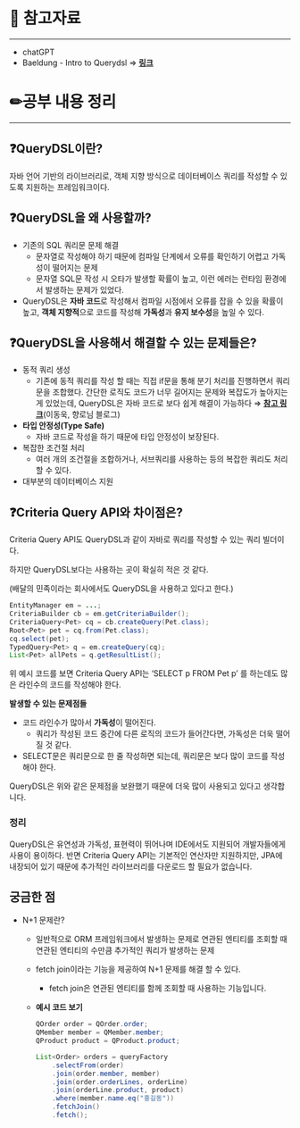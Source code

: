 # 🔗 참고자료

---

- chatGPT
- Baeldung - Intro to Querydsl ⇒ [**링크**](https://www.baeldung.com/intro-to-querydsl)

# ✏공부 내용 정리

---

## ❓QueryDSL이란?

자바 언어 기반의 라이브러리로, 객체 지향 방식으로 데이터베이스 쿼리를 작성할 수 있도록 지원하는 프레임워크이다.

## ❓QueryDSL을 왜 사용할까?

- 기존의 SQL 쿼리문 문제 해결
    - 문자열로 작성해야 하기 때문에 컴파일 단계에서 오류를 확인하기 어렵고 가독성이 떨어지는 문제
    - 문자열 SQL문 작성 시 오타가 발생할 확률이 높고, 이런 에러는 런타임 환경에서 발생하는 문제가 있었다.
- QueryDSL은 **자바 코드**로 작성해서 컴파일 시점에서 오류를 잡을 수 있을 확률이 높고,
  **객체 지향적**으로 코드를 작성해 **가독성**과 **유지 보수성**을 높일 수 있다.

## ❓QueryDSL을 사용해서 해결할 수 있는 문제들은?

- 동적 쿼리 생성
    - 기존에 동적 쿼리를 작성 할 때는 직접 if문을 통해 분기 처리를 진행하면서 쿼리문을 조합했다. 간단한 로직도 코드가 너무 길어지는 문제와 복잡도가 높아지는게 있었는데, QueryDSL은 자바 코드로 보다 쉽게 해결이 가능하다 ⇒ [**참고 링크**](https://jojoldu.tistory.com/394)(이동욱, 향로님 블로그)
- **타입 안정성(Type Safe)**
    - 자바 코드로 작성을 하기 때문에 타입 안정성이 보장된다.
- 복잡한 조건절 처리
    - 여러 개의 조건절을 조합하거나, 서브쿼리를 사용하는 등의 복잡한 쿼리도 처리할 수 있다.
- 대부분의 데이터베이스 지원

## ❓Criteria Query API와 차이점은?

Criteria Query API도 QueryDSL과 같이 자바로 쿼리를 작성할 수 있는 쿼리 빌더이다.

하지만 QueryDSL보다는 사용하는 곳이 확실히 적은 것 같다.

(배달의 민족이라는 회사에서도 QueryDSL을 사용하고 있다고 한다.)

```java
EntityManager em = ...;
CriteriaBuilder cb = em.getCriteriaBuilder();
CriteriaQuery<Pet> cq = cb.createQuery(Pet.class);
Root<Pet> pet = cq.from(Pet.class);
cq.select(pet);
TypedQuery<Pet> q = em.createQuery(cq);
List<Pet> allPets = q.getResultList();
```

위 예시 코드를 보면 Criteria Query API는 ‘SELECT p FROM Pet p’ 를 하는데도 많은 라인수의 코드를 작성해야 한다.

**발생할 수 있는 문제점들**

- 코드 라인수가 많아서 **가독성**이 떨어진다.
    - 쿼리가 작성된 코드 중간에 다른 로직의 코드가 들어간다면, 가독성은 더욱 떨어질 것 같다.
- SELECT문은 쿼리문으로 한 줄 작성하면 되는데, 쿼리문은 보다 많이 코드를 작성해야 한다.

QueryDSL은 위와 같은 문제점을 보완했기 때문에 더욱 많이 사용되고 있다고 생각합니다.

### 정리

QueryDSL은 유연성과 가독성, 표현력이 뛰어나며 IDE에서도 지원되어 개발자들에게 사용이 용이하다. 반면 Criteria Query API는 기본적인 연산자만 지원하지만, JPA에 내장되어 있기 때문에 추가적인 라이브러리를 다운로드 할 필요가 없습니다.

## 궁금한 점

- N+1 문제란?
    - 일반적으로 ORM 프레임워크에서 발생하는 문제로 연관된 엔티티를 조회할 때 연관된 엔티티의 수만큼 추가적인 쿼리가 발생하는 문제
    - fetch join이라는 기능을 제공하여 N+1 문제를 해결 할 수 있다.
        - fetch join은 연관된 엔티티를 함께 조회할 때 사용하는 기능입니다.
    - **예시 코드 보기**

        ```java
        QOrder order = QOrder.order;
        QMember member = QMember.member;
        QProduct product = QProduct.product;
        
        List<Order> orders = queryFactory
            .selectFrom(order)
            .join(order.member, member)
            .join(order.orderLines, orderLine)
            .join(orderLine.product, product)
            .where(member.name.eq("홍길동"))
            .fetchJoin()
            .fetch();
        ```